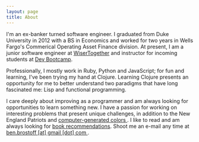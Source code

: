 ```yaml
---
layout: page
title: About
---
```


I'm an ex-banker turned software engineer. I graduated from Duke University in 2012 with a BS in Economics and worked for two years in Wells Fargo's Commerical Operating Asset Finance division. At present, I am a junior software engineer at <a href="http://www.wisertogether.com/" target="_blank">WiserTogether</a> and instructor for incoming students at <a href="http://devbootcamp.com/" target="_blank">Dev Bootcamp</a>.

Professionally, I mostly work in Ruby, Python and JavaScript; for fun and learning, I've been trying my hand at Clojure. Learning Clojure presents an opportunity for me to better understand two paradigms that have long fascinated me: Lisp and functional programming. 

I care deeply about improving as a programmer and am always looking for opportunities to learn something new. I have a passion for working on interesting problems that present unique challenges, in addition to the New England Patriots and <a href="http://somanycolors.org/" target="_blank"> computer-generated colors </a>. I like to read and am always looking for [book recommendations](/books). Shoot me an e-mail any time at <a href="mailto: ben.brostoff@gmail.com" target="_blanl=k"> ben.brostoff [at] gmail [dot] com </a>.    


